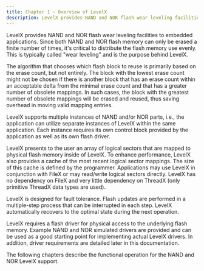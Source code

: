 ```yaml
---
title: Chapter 1 - Overview of LevelX
description: LevelX provides NAND and NOR flash wear leveling facilities to embedded applications.
---
```



LevelX provides NAND and NOR flash wear leveling facilities to embedded applications. Since both NAND and NOR flash memory can only be erased a finite number of times, it's critical to distribute the flash memory use evenly. This is typically called "wear leveling" and is the purpose behind LevelX.

The algorithm that chooses which flash block to reuse is primarily based on the erase count, but not entirely. The block with the lowest erase count might not be chosen if there is another block that has an erase count within an acceptable delta from the minimal erase count and that has a greater number of obsolete mappings. In such cases, the block with the greatest number of obsolete mappings will be erased and reused, thus saving overhead in moving valid mapping entries.

LevelX supports multiple instances of NAND and/or NOR parts, i.e., the application can utilize separate instances of LevelX within the same application. Each instance requires its own control block provided by the application as well as its own flash driver.

LevelX presents to the user an array of logical sectors that are mapped to physical flash memory inside of LevelX. To enhance performance, LevelX also provides a cache of the most recent logical sector mappings. The size of this cache is defined by the programmer. Applications may use LevelX in conjunction with FileX or may read/write logical sectors directly. LevelX has no dependency on FileX and very little dependency on ThreadX (only primitive ThreadX data types are used).

LevelX is designed for fault tolerance. Flash updates are performed in a multiple-step process that can be interrupted in each step. LevelX automatically recovers to the optimal state during the next operation.

LevelX requires a flash driver for physical access to the underlying flash memory. Example NAND and NOR simulated drivers are provided and can be used as a good starting point for implementing actual LevelX drivers. In addition, driver requirements are detailed later in this documentation.

The following chapters describe the functional operation for the NAND and NOR LevelX support.
